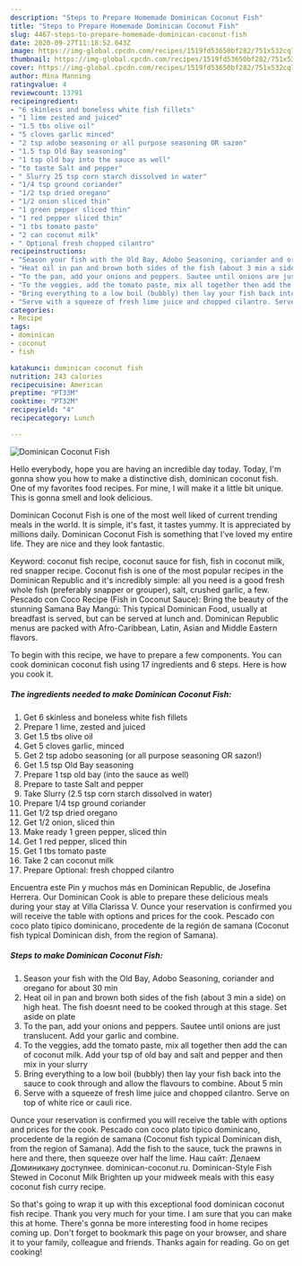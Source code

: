 ```yaml
---
description: "Steps to Prepare Homemade Dominican Coconut Fish"
title: "Steps to Prepare Homemade Dominican Coconut Fish"
slug: 4467-steps-to-prepare-homemade-dominican-coconut-fish
date: 2020-09-27T11:18:52.043Z
image: https://img-global.cpcdn.com/recipes/1519fd53650bf282/751x532cq70/dominican-coconut-fish-recipe-main-photo.jpg
thumbnail: https://img-global.cpcdn.com/recipes/1519fd53650bf282/751x532cq70/dominican-coconut-fish-recipe-main-photo.jpg
cover: https://img-global.cpcdn.com/recipes/1519fd53650bf282/751x532cq70/dominican-coconut-fish-recipe-main-photo.jpg
author: Mina Manning
ratingvalue: 4
reviewcount: 13791
recipeingredient:
- "6 skinless and boneless white fish fillets"
- "1 lime zested and juiced"
- "1.5 tbs olive oil"
- "5 cloves garlic minced"
- "2 tsp adobo seasoning or all purpose seasoning OR sazon"
- "1.5 tsp Old Bay seasoning"
- "1 tsp old bay into the sauce as well"
- "to taste Salt and pepper"
- " Slurry 25 tsp corn starch dissolved in water"
- "1/4 tsp ground coriander"
- "1/2 tsp dried oregano"
- "1/2 onion sliced thin"
- "1 green pepper sliced thin"
- "1 red pepper sliced thin"
- "1 tbs tomato paste"
- "2 can coconut milk"
- " Optional fresh chopped cilantro"
recipeinstructions:
- "Season your fish with the Old Bay, Adobo Seasoning, coriander and oregano for about 30 min"
- "Heat oil in pan and brown both sides of the fish (about 3 min a side) on high heat. The fish doesnt need to be cooked through at this stage. Set aside on plate"
- "To the pan, add your onions and peppers. Sautee until onions are just translucent. Add your garlic and combine."
- "To the veggies, add the tomato paste, mix all together then add the can of coconut milk. Add your tsp of old bay and salt and pepper and then mix in your slurry"
- "Bring everything to a low boil (bubbly) then lay your fish back into the sauce to cook through and allow the flavours to combine. About 5 min"
- "Serve with a squeeze of fresh lime juice and chopped cilantro. Serve on top of white rice or cauli rice."
categories:
- Recipe
tags:
- dominican
- coconut
- fish

katakunci: dominican coconut fish 
nutrition: 243 calories
recipecuisine: American
preptime: "PT33M"
cooktime: "PT32M"
recipeyield: "4"
recipecategory: Lunch

---
```



![Dominican Coconut Fish](https://img-global.cpcdn.com/recipes/1519fd53650bf282/751x532cq70/dominican-coconut-fish-recipe-main-photo.jpg)

Hello everybody, hope you are having an incredible day today. Today, I'm gonna show you how to make a distinctive dish, dominican coconut fish. One of my favorites food recipes. For mine, I will make it a little bit unique. This is gonna smell and look delicious.

Dominican Coconut Fish is one of the most well liked of current trending meals in the world. It is simple, it's fast, it tastes yummy. It is appreciated by millions daily. Dominican Coconut Fish is something that I've loved my entire life. They are nice and they look fantastic.

Keyword: coconut fish recipe, coconut sauce for fish, fish in coconut milk, red snapper recipe. Coconut fish is one of the most popular recipes in the Dominican Republic and it&#39;s incredibly simple: all you need is a good fresh whole fish (preferably snapper or grouper), salt, crushed garlic, a few. Pescado con Coco Recipe (Fish in Coconut Sauce): Bring the beauty of the stunning Samana Bay Mangú: This typical Dominican Food, usually at breadfast is served, but can be served at lunch and. Dominican Republic menus are packed with Afro-Caribbean, Latin, Asian and Middle Eastern flavors.


To begin with this recipe, we have to prepare a few components. You can cook dominican coconut fish using 17 ingredients and 6 steps. Here is how you cook it.

<!--inarticleads1-->

##### The ingredients needed to make Dominican Coconut Fish:

1. Get 6 skinless and boneless white fish fillets
1. Prepare 1 lime, zested and juiced
1. Get 1.5 tbs olive oil
1. Get 5 cloves garlic, minced
1. Get 2 tsp adobo seasoning (or all purpose seasoning OR sazon!)
1. Get 1.5 tsp Old Bay seasoning
1. Prepare 1 tsp old bay (into the sauce as well)
1. Prepare to taste Salt and pepper
1. Take  Slurry (2.5 tsp corn starch dissolved in water)
1. Prepare 1/4 tsp ground coriander
1. Get 1/2 tsp dried oregano
1. Get 1/2 onion, sliced thin
1. Make ready 1 green pepper, sliced thin
1. Get 1 red pepper, sliced thin
1. Get 1 tbs tomato paste
1. Take 2 can coconut milk
1. Prepare  Optional: fresh chopped cilantro


Encuentra este Pin y muchos más en Dominican Republic, de Josefina Herrera. Our Dominican Cook is able to prepare these delicious meals during your stay at Villa Clarissa V. Ounce your reservation is confirmed you will receive the table with options and prices for the cook. Pescado con coco plato típico dominicano, procedente de la región de samana (Coconut fish typical Dominican dish, from the region of Samana). 

<!--inarticleads2-->

##### Steps to make Dominican Coconut Fish:

1. Season your fish with the Old Bay, Adobo Seasoning, coriander and oregano for about 30 min
1. Heat oil in pan and brown both sides of the fish (about 3 min a side) on high heat. The fish doesnt need to be cooked through at this stage. Set aside on plate
1. To the pan, add your onions and peppers. Sautee until onions are just translucent. Add your garlic and combine.
1. To the veggies, add the tomato paste, mix all together then add the can of coconut milk. Add your tsp of old bay and salt and pepper and then mix in your slurry
1. Bring everything to a low boil (bubbly) then lay your fish back into the sauce to cook through and allow the flavours to combine. About 5 min
1. Serve with a squeeze of fresh lime juice and chopped cilantro. Serve on top of white rice or cauli rice.


Ounce your reservation is confirmed you will receive the table with options and prices for the cook. Pescado con coco plato típico dominicano, procedente de la región de samana (Coconut fish typical Dominican dish, from the region of Samana). Add the fish to the sauce, tuck the prawns in here and there, then squeeze over half the lime. Наш сайт: Делаем Доминикану доступнее. dominican-coconut.ru. Dominican-Style Fish Stewed in Coconut Milk Brighten up your midweek meals with this easy coconut fish curry recipe. 

So that's going to wrap it up with this exceptional food dominican coconut fish recipe. Thank you very much for your time. I am sure that you can make this at home. There's gonna be more interesting food in home recipes coming up. Don't forget to bookmark this page on your browser, and share it to your family, colleague and friends. Thanks again for reading. Go on get cooking!
